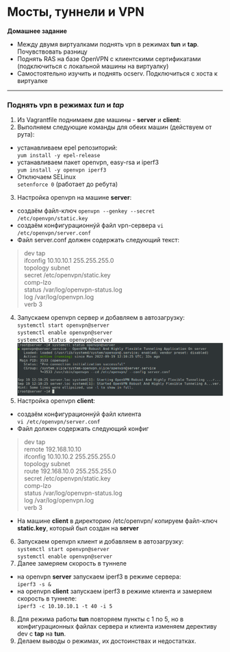 # Мосты, туннели и VPN 
**Домашнее задание**  
- Между двумя виртуалками поднять vpn в режимах **tun** и **tap**. Почувствовать разницу
- Поднять RAS на базе OpenVPN с клиентскими сертификатами (подключиться с локальной машины на виртуалку)
- Самостоятельно изучить и поднять ocserv. Подключиться с хоста к виртуалке

---
### Поднять vpn в режимах *tun* и *tap*  

1. Из Vagrantfile поднимаем две машины - **server** и **client**:  
2. Выполняем следующие команды для обеих машин (действуем от рута):  
- устанавливаем epel репозиторий:  
`yum install -y epel-release`  
- устанавливаем пакет openvpn, easy-rsa и iperf3  
`yum install -y openvpn iperf3`  
- Отключаем SELinux  
`setenforce 0` (работает до ребута)
3. Настройка openvpn на машине **server**:  
- создаём файл-ключ
`openvpn --genkey --secret /etc/openvpn/static.key`
- создаём конфигурационнýй файл vpn-сервера
`vi /etc/openvpn/server.conf`
- Файл server.conf должен содержать следующий текст:  
> dev tap  
> ifconfig 10.10.10.1 255.255.255.0  
> topology subnet  
> secret /etc/openvpn/static.key  
> comp-lzo  
> status /var/log/openvpn-status.log  
> log /var/log/openvpn.log  
> verb 3  
4. Запускаем openvpn сервер и добавляем в автозагрузку:  
`systemctl start openvpn@server`  
`systemctl enable openvpn@server`  
`systemctl status openvpn@server`  
![](https://github.com/remizovk/vpn/blob/8ccdde866dca205ae01bf41f4f82852c671885ec/screenshots/%D0%A1%D0%BD%D0%B8%D0%BC%D0%BE%D0%BA%20%D1%8D%D0%BA%D1%80%D0%B0%D0%BD%D0%B0%20%D0%BE%D1%82%202022-09-19%2015-11-06.png)  
5. Настройка openvpn **client**:  
- создаём конфигурационнýй файл клиента  
`vi /etc/openvpn/server.conf`  
- Файл должен содержать следующий конфиг  
> dev tap  
> remote 192.168.10.10  
> ifconfig 10.10.10.2 255.255.255.0  
> topology subnet  
> route 192.168.10.0 255.255.255.0  
> secret /etc/openvpn/static.key  
> comp-lzo  
> status /var/log/openvpn-status.log  
> log /var/log/openvpn.log  
> verb 3  

- На машине **client** в директорию /etc/openvpn/ копируем файл-ключ **static.key**, который был создан на **server**  

6. Запускаем openvpn клиент и добавляем в автозагрузку:  
`systemctl start openvpn@server`  
`systemctl enable openvpn@server`  
7. Далее замеряем скорость в туннеле
- на openvpn **server**  запускаем iperf3 в режиме сервера:  
`iperf3 -s &`  
- на openvpn **client** запускаем iperf3 в режиме клиента и замеряем скорость в туннеле:  
`iperf3 -c 10.10.10.1 -t 40 -i 5`  
8. Для режима работы **tun** повторяем пункты с 1 по 5, но в конфигурационных файлах сервера и клиента изменяем дерективу dev с **tap** на **tun**.  
9. Делаем выводы о режимах, их достоинствах и недостатках.  
